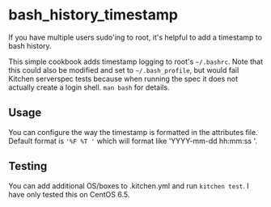 # bash_history_timestamp

If you have multiple users sudo'ing to root, it's helpful to add a timestamp to bash history.

This simple cookbook adds timestamp logging to root's `~/.bashrc`.  Note that this could also be modified and set to `~/.bash_profile`, but would fail Kitchen serverspec tests because when running the spec it does not actually create a login shell.  `man bash` for details.

## Usage
You can configure the way the timestamp is formatted in the attributes file.  Default format is `'%F %T '` which will format like 'YYYY-mm-dd hh:mm:ss '.

## Testing
You can add additional OS/boxes to .kitchen.yml and run `kitchen test`.  I have only tested this on CentOS 6.5.
